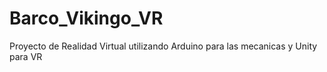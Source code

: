 # Barco_Vikingo_VR
Proyecto de Realidad Virtual utilizando Arduino para las mecanicas y Unity para VR

